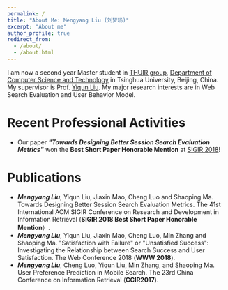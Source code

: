 ```yaml
---
permalink: /
title: "About Me: Mengyang Liu (刘梦旸)"
excerpt: "About me"
author_profile: true
redirect_from: 
  - /about/
  - /about.html
---
```


I am now a second year Master student in [THUIR group](http://www.thuir.cn/), [Department of Computer Science and Technology](http://www.cs.tsinghua.edu.cn) in Tsinghua University, Beijing, China. My supervisor is Prof. [Yiqun Liu](http://www.thuir.cn/group/~YQLiu/). My major research interests are in Web Search Evaluation and User Behavior Model.

Recent Professional Activities
======
* Our paper ***"Towards Designing Better Session Search Evaluation Metrics"*** won the **Best Short Paper Honorable Mention** at [SIGIR 2018](http://sigir.org/sigir2018/)!

Publications
======
* ***Mengyang Liu***, Yiqun Liu, Jiaxin Mao, Cheng Luo and Shaoping Ma. Towards Designing Better Session Search Evaluation Metrics. The 41st International ACM SIGIR Conference on Research and Development in Information Retrieval (**SIGIR 2018 Best Short Paper Honorable Mention**）.
* ***Mengyang Liu***, Yiqun Liu, Jiaxin Mao, Cheng Luo, Min Zhang and Shaoping Ma. "Satisfaction with Failure" or "Unsatisfied Success": Investigating the Relationship between Search Success and User Satisfaction. The Web Conference 2018 (**WWW 2018**).
* ***Mengyang Liu***, Cheng Luo, Yiqun Liu, Min Zhang, and Shaoping Ma. User Preference Prediction in Mobile Search. The 23rd China Conference on Information Retrieval (**CCIR2017**).

